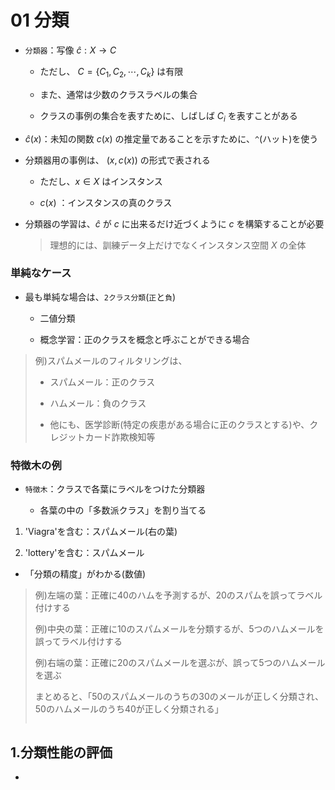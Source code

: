 01 分類
=======

* `分類器`：写像 $`\hat{c}: X \rightarrow C`$

  * ただし、 $`C= \{ C_1, C_2, \cdots, C_k\}`$ は有限

  * また、通常は少数のクラスラベルの集合

  * クラスの事例の集合を表すために、しばしば $`C_i`$ を表すことがある

* $`\hat{c}(x)`$：未知の関数 $`c(x)`$ の推定量であることを示すために、`^`(ハット)を使う

* 分類器用の事例は、 $`(x,c(x))`$ の形式で表される

  * ただし、$`x \in X`$ はインスタンス

  * $`c(x)`$ ：インスタンスの真のクラス

* 分類器の学習は、$`\hat{c}`$ が $`c`$ に出来るだけ近づくように $`c`$ を構築することが必要

  > 理想的には、訓練データ上だけでなくインスタンス空間 $`X`$ の全体



### 単純なケース

* 最も単純な場合は、`2クラス分類`(`正`と`負`)

  * 二値分類

  * 概念学習：正のクラスを概念と呼ぶことができる場合

> 例)スパムメールのフィルタリングは、
>
>  * スパムメール：正のクラス
>
>  * ハムメール：負のクラス
>
>* 他にも、医学診断(特定の疾患がある場合に正のクラスとする)や、クレジットカード詐欺検知等



### 特徴木の例

* `特徴木`：クラスで各葉にラベルをつけた分類器

  * 各葉の中の「多数派クラス」を割り当てる

1. 'Viagra'を含む：スパムメール(右の葉)

1. 'lottery'を含む：スパムメール

* 「分類の精度」がわかる(数値)

> 例)左端の葉：正確に40のハムを予測するが、20のスパムを誤ってラベル付けする
>
> 例)中央の葉：正確に10のスパムメールを分類するが、5つのハムメールを誤ってラベル付けする
>
> 例)右端の葉：正確に20のスパムメールを選ぶが、誤って5つのハムメールを選ぶ
>
> まとめると、「50のスパムメールのうちの30のメールが正しく分類され、50のハムメールのうち40が正しく分類される」
>
> ![]()



## 1.分類性能の評価

*
